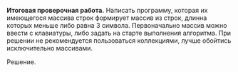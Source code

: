 **Итоговая проверочная работа.**
Написать программу, которая их имеющегося массива строк формирует массив из строк, 
длинна которых меньше либо равна 3 символа. Первоначально массив можно ввести с 
клавиатуры, либо задать на старте выполнения алгоритма. При решении не рекомендуется 
пользоваться коллекциями, лучше обойтись исключительно массивами.

Решение.